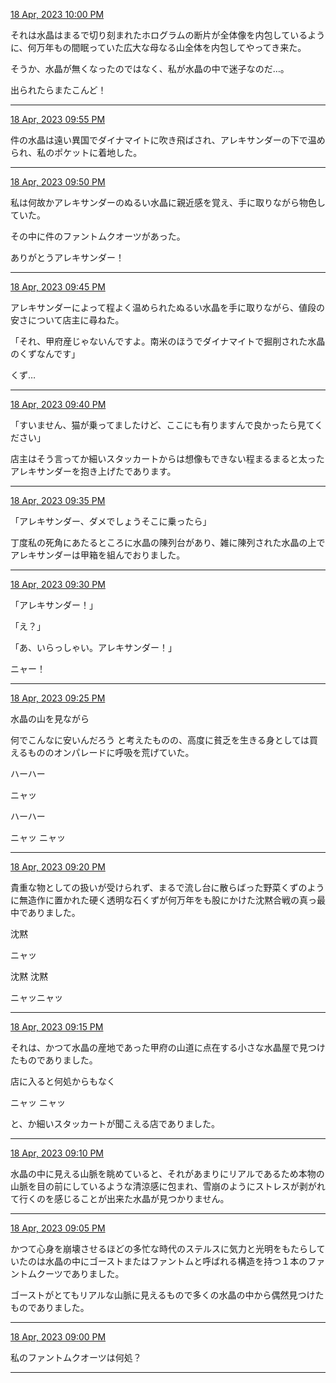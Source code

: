 [18 Apr, 2023 10:00 PM](https://twitter.com/hirasawa/status/1648310409143943168#m)

それは水晶はまるで切り刻まれたホログラムの断片が全体像を内包しているように、何万年もの間眠っていた広大な母なる山全体を内包してやってき来た。

そうか、水晶が無くなったのではなく、私が水晶の中で迷子なのだ…。

出られたらまたこんど！

---

[18 Apr, 2023 09:55 PM](https://twitter.com/hirasawa/status/1648309150361825281#m)

件の水晶は遠い異国でダイナマイトに吹き飛ばされ、アレキサンダーの下で温められ、私のポケットに着地した。

---

[18 Apr, 2023 09:50 PM](https://twitter.com/hirasawa/status/1648307892133711875#m)

私は何故かアレキサンダーのぬるい水晶に親近感を覚え、手に取りながら物色していた。

その中に件のファントムクオーツがあった。

ありがとうアレキサンダー！

---

[18 Apr, 2023 09:45 PM](https://twitter.com/hirasawa/status/1648306634802774017#m)

アレキサンダーによって程よく温められたぬるい水晶を手に取りながら、値段の安さについて店主に尋ねた。

「それ、甲府産じゃないんですよ。南米のほうでダイナマイトで掘削された水晶のくずなんです」

くず…

---

[18 Apr, 2023 09:40 PM](https://twitter.com/hirasawa/status/1648305375609856004#m)

「すいません、猫が乗ってましたけど、ここにも有りますんで良かったら見てください」

店主はそう言ってか細いスタッカートからは想像もできない程まるまると太ったアレキサンダーを抱き上げたであります。

---

[18 Apr, 2023 09:35 PM](https://twitter.com/hirasawa/status/1648304121756405761#m)

「アレキサンダー、ダメでしょうそこに乗ったら」

丁度私の死角にあたるところに水晶の陳列台があり、雑に陳列された水晶の上でアレキサンダーは甲箱を組んでおりました。

---

[18 Apr, 2023 09:30 PM](https://twitter.com/hirasawa/status/1648302861418221570#m)

「アレキサンダー！」

「え？」

「あ、いらっしゃい。アレキサンダー！」

ニャー！

---

[18 Apr, 2023 09:25 PM](https://twitter.com/hirasawa/status/1648301601080377345#m)

水晶の山を見ながら

何でこんなに安いんだろう
と考えたものの、高度に貧乏を生きる身としては買えるもののオンパレードに呼吸を荒げていた。

ハーハー

ニャッ

ハーハー

ニャッ
ニャッ

---

[18 Apr, 2023 09:20 PM](https://twitter.com/hirasawa/status/1648300342864486403#m)

貴重な物としての扱いが受けられず、まるで流し台に散らばった野菜くずのように無造作に置かれた硬く透明な石くずが何万年をも股にかけた沈黙合戦の真っ最中でありました。

沈黙

ニャッ

沈黙
沈黙

ニャッニャッ

---

[18 Apr, 2023 09:15 PM](https://twitter.com/hirasawa/status/1648299085332455424#m)

それは、かつて水晶の産地であった甲府の山道に点在する小さな水晶屋で見つけたものでありました。

店に入ると何処からもなく

ニャッ
ニャッ

と、か細いスタッカートが聞こえる店でありました。

---

[18 Apr, 2023 09:10 PM](https://twitter.com/hirasawa/status/1648297826265313281#m)

水晶の中に見える山脈を眺めていると、それがあまりにリアルであるため本物の山脈を目の前にしているような清涼感に包まれ、雪崩のようにストレスが剥がれて行くのを感じることが出来た水晶が見つかりません。

---

[18 Apr, 2023 09:05 PM](https://twitter.com/hirasawa/status/1648296568167206912#m)

かつて心身を崩壊させるほどの多忙な時代のステルスに気力と光明をもたらしていたのは水晶の中にゴーストまたはファントムと呼ばれる構造を持つ１本のファントムクーツでありました。

ゴーストがとてもリアルな山脈に見えるもので多くの水晶の中から偶然見つけたものでありました。

---

[18 Apr, 2023 09:00 PM](https://twitter.com/hirasawa/status/1648295313055047681#m)

私のファントムクオーツは何処？

---

